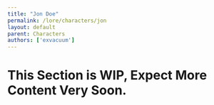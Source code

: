 ```yaml
---
title: "Jon Doe"
permalink: /lore/characters/jon
layout: default
parent: Characters
authors: ['exvacuum']
---
```


# This Section is WIP, Expect More Content Very Soon.